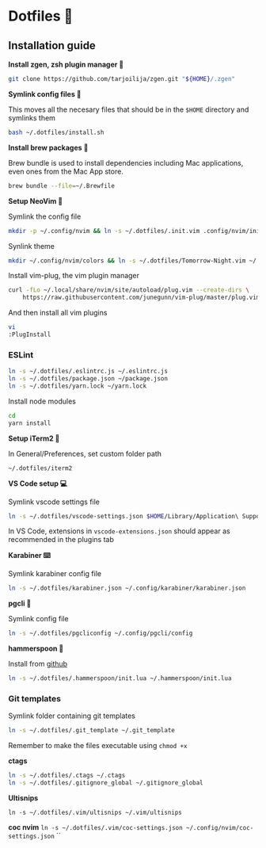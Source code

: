 # Dotfiles 🎈

## Installation guide

**Install zgen, zsh plugin manager 🔌**

```bash
git clone https://github.com/tarjoilija/zgen.git "${HOME}/.zgen"
```

**Symlink config files 🔗**

This moves all the necesary files that should be in the `$HOME` directory and symlinks them

```bash
bash ~/.dotfiles/install.sh
```

**Install brew packages 🍺**

Brew bundle is used to install dependencies including Mac applications, even ones from the Mac App store.

```bash
brew bundle --file=~/.Brewfile
```

**Setup NeoVim 💊**

Symlink the config file

```bash
mkdir -p ~/.config/nvim && ln -s ~/.dotfiles/.init.vim .config/nvim/init.vim
```

Synlink theme

```bash
mkdir ~/.config/nvim/colors && ln -s ~/.dotfiles/Tomorrow-Night.vim ~/.config/nvim/colors/Tomorrow-Night.vim
```

Install vim-plug, the vim plugin manager

```bash
curl -fLo ~/.local/share/nvim/site/autoload/plug.vim --create-dirs \
    https://raw.githubusercontent.com/junegunn/vim-plug/master/plug.vim
```

And then install all vim plugins
```bash
vi
:PlugInstall
```

### ESLint

```bash
ln -s ~/.dotfiles/.eslintrc.js ~/.eslintrc.js
ln -s ~/.dotfiles/package.json ~/package.json
ln -s ~/.dotfiles/yarn.lock ~/yarn.lock
```

Install node modules

```bash
cd
yarn install
```

**Setup iTerm2 👾**

In General/Preferences, set custom folder path
```
~/.dotfiles/iterm2
```

**VS Code setup 💻**

Symlink vscode settings file

```bash
ln -s ~/.dotfiles/vscode-settings.json $HOME/Library/Application\ Support/Code/User/settings.json
```

In VS Code, extensions in `vscode-extensions.json` should appear as recommended in the plugins tab

**Karabiner ⌨️**

Symlink karabiner config file

```bash
ln -s ~/.dotfiles/karabiner.json ~/.config/karabiner/karabiner.json
```

**pgcli 🐘**

Symlink config file

```bash
ln -s ~/.dotfiles/pgcliconfig ~/.config/pgcli/config
```

**hammerspoon 🥄**

Install from [github](https://github.com/Hammerspoon/hammerspoon)

```bash
ln -s ~/.dotfiles/.hammerspoon/init.lua ~/.hammerspoon/init.lua
```
### Git templates

Symlink folder containing git templates

```bash
ln -s ~/.dotfiles/.git_template ~/.git_template
```

Remember to make the files executable using `chmod +x`


**ctags**

```bash
ln -s ~/.dotfiles/.ctags ~/.ctags
ln -s ~/.dotfiles/.gitignore_global ~/.gitignore_global
```

**Ultisnips**
```
ln -s ~/.dotfiles/.vim/ultisnips ~/.vim/ultisnips
```

**coc nvim**
``
ln -s ~/.dotfiles/.vim/coc-settings.json ~/.config/nvim/coc-settings.json
``
``
